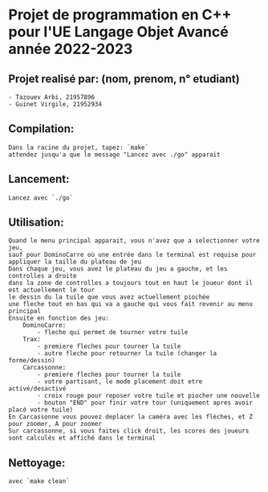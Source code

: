 # Projet de programmation en C++ pour l'UE Langage Objet Avancé année 2022-2023

## Projet realisé par: (nom, prenom, n° etudiant)  
    - Tazouev Arbi, 21957896  
    - Guinet Virgile, 21952934  

## Compilation:  
    Dans la racine du projet, tapez: `make`  
    attendez jusqu'a que le message "Lancez avec ./go" apparait  
    
## Lancement:  
    Lancez avec `./go`  

## Utilisation:  
    Quand le menu principal apparait, vous n'avez que a selectionner votre jeu,  
    sauf pour DominoCarre où une entrée dans le terminal est requise pour appliquer la taille du plateau de jeu  
    Dans chaque jeu, vous avez le plateau du jeu a gauche, et les controlles a droite  
    dans la zone de controlles a toujours tout en haut le joueur dont il est actuellement le tour  
    le dessin du la tuile que vous avez actuellement piochée  
    une fleche tout en bas qui va a gauche qui vous fait revenir au menu principal  
    Ensuite en fonction des jeu:  
        DominoCarre:  
            - fleche qui permet de tourner votre tuile  
        Trax:  
            - premiere fleches pour tourner la tuile  
            - autre fleche pour retourner la tuile (changer la forme/dessin)  
        Carcassonne:  
            - premiere fleches pour tourner la tuile  
            - votre partisant, le mode placement doit etre activé/desactivé  
            - croix rouge pour reposer votre tuile et piocher une nouvelle  
            - bouton "END" pour finir votre tour (uniquement apres avoir placé votre tuile)  
    En Carcassonne vous pouvez deplacer la caméra avec les flèches, et Z pour zoomer, A pour zoomer  
    Sur carcassonne, si vous faites click droit, les scores des joueurs sont calculés et affiché dans le terminal  
  
## Nettoyage:  
    avec `make clean`  
